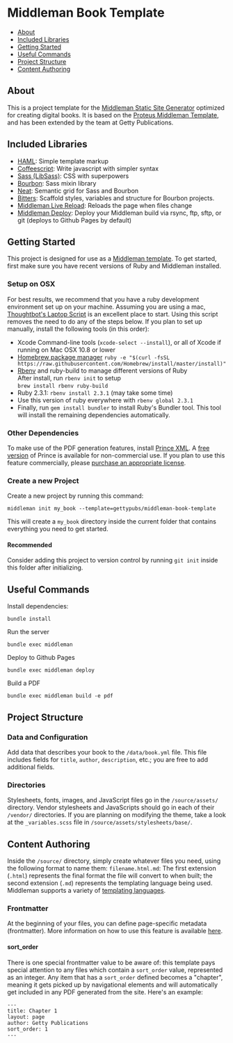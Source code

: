 # Middleman Book Template

- [About](#about)
- [Included Libraries](#included-libraries)
- [Getting Started](#getting-started)
- [Useful Commands](#useful-commands)
- [Project Structure](#project-structure)
- [Content Authoring](#content-authoring)

## About

This is a project template for the
[Middleman Static Site Generator](https://middlemanapp.com/) optimized for
creating digital books. It is based on the
[Proteus Middleman Template](https://github.com/thoughtbot/proteus-middleman),
and has been extended by the team at Getty Publications.

## Included Libraries

* [HAML](http://haml.info):
  Simple template markup
* [Coffeescript](http://coffeescript.org):
  Write javascript with simpler syntax
* [Sass (LibSass)](http://sass-lang.com):
  CSS with superpowers
* [Bourbon](http://bourbon.io):
  Sass mixin library
* [Neat](http://neat.bourbon.io):
  Semantic grid for Sass and Bourbon
* [Bitters](http://bitters.bourbon.io):
  Scaffold styles, variables and structure for Bourbon projects.
* [Middleman Live Reload](https://github.com/middleman/middleman-livereload):
  Reloads the page when files change
* [Middleman Deploy](https://github.com/karlfreeman/middleman-deploy):
  Deploy your Middleman build via rsync, ftp, sftp, or git (deploys to Github Pages by default)

## Getting Started

This project is designed for use as a
[Middleman template](https://middlemanapp.com/advanced/project_templates/). To
get started, first make sure you have recent versions of Ruby and Middleman
installed.

### Setup on OSX

For best results, we recommend that you have a ruby development environment set
up on your machine. Assuming you are using a mac,
[Thoughtbot's Laptop Script](https://github.com/thoughtbot/laptop) is an
excellent place to start. Using this script removes the need to do any of the
steps below. If you plan to set up manually, install the following tools (in
this order):

- Xcode Command-line tools (`xcode-select --install`), or all of Xcode if
  running on Mac OSX 10.8 or lower
- [Homebrew package manager](http://brew.sh)
  `ruby -e "$(curl -fsSL https://raw.githubusercontent.com/Homebrew/install/master/install)"`
- [Rbenv](https://github.com/rbenv/rbenv) and ruby-build to manage different versions of Ruby  
  After install, run `rbenv init` to setup  
  `brew install rbenv ruby-build`  
- Ruby 2.3.1: `rbenv install 2.3.1` (may take some time)
- Use this version of ruby everywhere with `rbenv global 2.3.1`
- Finally, run `gem install bundler` to install Ruby's Bundler tool. This tool
  will install the remaining dependencies automatically.
  
### Other Dependencies

To make use of the PDF generation features, install
[Prince XML](http://www.princexml.com). A
[free version](http://www.princexml.com/download/) of Prince is available for
non-commercial use. If you plan to use this feature commercially, please
[purchase an appropriate license](http://www.princexml.com/purchase/).

### Create a new Project

Create a new project by running this command:
```
middleman init my_book --template=gettypubs/middleman-book-template
```
This will create a `my_book` directory inside the current folder that contains
everything you need to get started.

#### Recommended

Consider adding this project to version control by running `git init` inside
this folder after initializing.

## Useful Commands

Install dependencies:
```
bundle install
```

Run the server
```
bundle exec middleman
```

Deploy to Github Pages
```
bundle exec middleman deploy
```

Build a PDF
```
bundle exec middleman build -e pdf
```

## Project Structure

### Data and Configuration

Add data that describes your book to the `/data/book.yml` file. This file
includes fields for `title`, `author`, `description`, etc.; you are free to add
additional fields.

### Directories

Stylesheets, fonts, images, and JavaScript files go in the `/source/assets/`
directory. Vendor stylesheets and JavaScripts should go in each of their
`/vendor/` directories. If you are planning on modifying the theme, take a look
at the `_variables.scss` file in `/source/assets/stylesheets/base/`.

## Content Authoring

Inside the `/source/` directory, simply create whatever files you need, using
the following format to name them: `filename.html.md`: The first extension
(`.html`) represents the final format the file will convert to when built; the
second extension (`.md`) represents the templating language being used.
Middleman supports a variety of
[templating languages](https://middlemanapp.com/basics/templating_language/).

### Frontmatter

At the beginning of your files, you can define page-specific metadata
(frontmatter). More information on how to use this feature is available
[here](https://middlemanapp.com/basics/frontmatter/).

#### sort_order

There is one special frontmatter value to be aware of: this template pays
special attention to any files which contain a `sort_order` value, represented
as an integer. Any item that has a `sort_order` defined becomes a "chapter",
meaning it gets picked up by navigational elements and will automatically get
included in any PDF generated from the site. Here's an example:

```
---
title: Chapter 1
layout: page
author: Getty Publications
sort_order: 1
---
```

